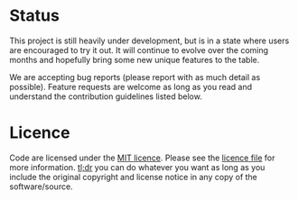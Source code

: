 # Status

This project is still heavily under development, but is in a state where users are encouraged to try it out. It will continue to evolve over the coming months and hopefully bring some new unique features to the table.

We are accepting bug reports (please report with as much detail as possible). Feature requests are welcome as long as you read and understand the contribution guidelines listed below.

# Licence

Code  are licensed under the [MIT licence](https://opensource.org/licenses/MIT). Please see the [licence file](https://github.com/ppy/osu/blob/master/LICENCE) for more information. [tl;dr](https://tldrlegal.com/license/mit-license) you can do whatever you want as long as you include the original copyright and license notice in any copy of the software/source.
